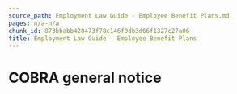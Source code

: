 ```yaml
---
source_path: Employment Law Guide - Employee Benefit Plans.md
pages: n/a-n/a
chunk_id: 873bbabb428473f78c146f0db3d66f1327c27a06
title: Employment Law Guide - Employee Benefit Plans
---
```

# COBRA general notice
